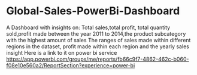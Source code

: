# Global-Sales-PowerBi-Dashboard
A Dashboard with insights on:
Total sales,total profit, total quantity sold,profit made between the year 2011 to 2014,the product subcategory with the highest amount of sales
The ranges of sales made within different regions in the dataset, profit made within each region and the yearly sales insight
Here is a link to it on power bi service https://app.powerbi.com/groups/me/reports/fb66c9f7-4862-462c-b060-f08e10e560a2/ReportSection?experience=power-bi
